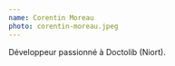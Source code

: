 ```yaml
---
name: Corentin Moreau
photo: corentin-moreau.jpeg
---
```

Développeur passionné à Doctolib (Niort).

